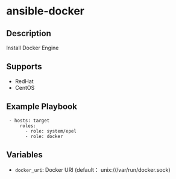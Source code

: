 # ansible-docker

## Description

Install Docker Engine

## Supports

* RedHat
* CentOS

## Example Playbook

     - hosts: target
         roles:
           - role: system/epel
           - role: docker

## Variables

* ``docker_uri``: Docker URI (default： unix:///var/run/docker.sock)

